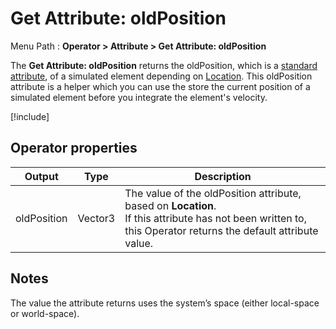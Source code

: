 # Get Attribute: oldPosition

Menu Path : **Operator > Attribute > Get Attribute: oldPosition**

The **Get Attribute: oldPosition** returns the oldPosition, which is a [standard attribute](Reference-Attributes.md), of a simulated element depending on [Location](Attributes.md#attribute-locations). This oldPosition attribute is a helper which you can use the store the current position of a simulated element before you integrate the element's velocity.

[!include[](Snippets/Operator-GetAttributeOperatorSettings.md)]

## Operator properties

| **Output**  | **Type** | **Description**                                              |
| ----------- | -------- | ------------------------------------------------------------ |
| oldPosition | Vector3  | The value of the oldPosition attribute, based on **Location**.<br/>If this attribute has not been written to, this Operator returns the default attribute value. |

## Notes

The value the attribute returns uses the system’s space (either local-space or world-space).